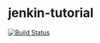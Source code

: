 # jenkin-tutorial


[![Build Status](https://jenkins.vrajpatel.dev/job/Run_Project_Github/badge/icon)](https://jenkins.vrajpatel.dev/job/Run_Project_Github/)
